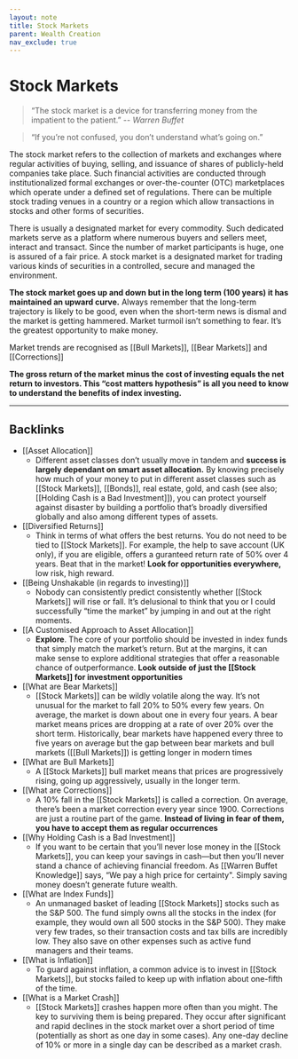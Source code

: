 ```yaml
---
layout: note
title: Stock Markets
parent: Wealth Creation
nav_exclude: true
---
```


# Stock Markets

> “The stock market is a device for transferring money from the impatient to the patient.” -- _Warren Buffet_

> “If you’re not confused, you don’t understand what’s going on.”

The stock market refers to the collection of markets and exchanges where regular activities of buying, selling, and issuance of shares of publicly-held companies take place. Such financial activities are conducted through institutionalized formal exchanges or over-the-counter (OTC) marketplaces which operate under a defined set of regulations. There can be multiple stock trading venues in a country or a region which allow transactions in stocks and other forms of securities.

There is usually a designated market for every commodity. Such dedicated markets serve as a platform where numerous buyers and sellers meet, interact and transact. Since the number of market participants is huge, one is assured of a fair price. A stock market is a designated market for trading various kinds of securities in a controlled, secure and managed the environment.

**The stock market goes up and down but in the long term (100 years) it has maintained an upward curve.** Always remember that the long-term trajectory is likely to be good, even when the short-term news is dismal and the market is getting hammered. Market turmoil isn’t something to fear. It’s the greatest opportunity to make money.

Market trends are recognised as [[Bull Markets]], [[Bear Markets]] and [[Corrections]]

**The gross return of the market minus the cost of investing equals the net return to investors. This “cost matters hypothesis” is all you need to know to understand the benefits of index investing.**

---

## Backlinks

- [[Asset Allocation]]
  - Different asset classes don’t usually move in tandem and **success is largely dependant on smart asset allocation.** By knowing precisely how much of your money to put in different asset classes such as [[Stock Markets]], [[Bonds]], real estate, gold, and cash (see also; [[Holding Cash is a Bad Investment]]), you can protect yourself against disaster by building a portfolio that’s broadly diversified globally and also among different types of assets.
- [[Diversified Returns]]
  - Think in terms of what offers the best returns. You do not need to be tied to [[Stock Markets]]. For example, the help to save account (UK only), if you are eligible, offers a guranteed return rate of 50% over 4 years. Beat that in the market! **Look for opportunities everywhere,** low risk, high reward.
- [[Being Unshakable (in regards to investing)]]
  - Nobody can consistently predict consistently whether [[Stock Markets]] will rise or fall. It’s delusional to think that you or I could successfully “time the market” by jumping in and out at the right moments.
- [[A Customised Approach to Asset Allocation]]
  - **Explore**. The core of your portfolio should be invested in index funds that simply match the market’s return. But at the margins, it can make sense to explore additional strategies that offer a reasonable chance of outperformance. **Look outside of just the [[Stock Markets]] for investment opportunities**
- [[What are Bear Markets]]
  - [[Stock Markets]] can be wildly volatile along the way. It’s not unusual for the market to fall 20% to 50% every few years. On average, the market is down about one in every four years. A bear market means prices are dropping at a rate of over 20% over the short term. Historically, bear markets have happened every three to five years on average but the gap between bear markets and bull markets ([[Bull Markets]]) is getting longer in modern times
- [[What are Bull Markets]]
  - A [[Stock Markets]] bull market means that prices are progressively rising, going up aggressively, usually in the longer term.
- [[What are Corrections]]
  - A 10% fall in the [[Stock Markets]] is called a correction. On average, there’s been a market correction every year since 1900. Corrections are just a routine part of the game. **Instead of living in fear of them, you have to accept them as regular occurrences**
- [[Why Holding Cash is a Bad Investment]]
  - If you want to be certain that you’ll never lose money in the [[Stock Markets]], you can keep your savings in cash—but then you’ll never stand a chance of achieving financial freedom. As [[Warren Buffet Knowledge]] says, “We pay a high price for certainty". Simply saving money doesn’t generate future wealth.
- [[What are Index Funds]]
  - An unmanaged basket of leading [[Stock Markets]] stocks such as the S&P 500. The fund simply owns all the stocks in the index (for example, they would own all 500 stocks in the S&P 500). They make very few trades, so their transaction costs and tax bills are incredibly low. They also save on other expenses such as active fund managers and their teams.
- [[What is Inflation]]
  - To guard against inflation, a common advice is to invest in [[Stock Markets]], but stocks failed to keep up with inflation about one-fifth of the time.
- [[What is a Market Crash]]
  - [[Stock Markets]] crashes happen more often than you might. The key to surviving them is being prepared. They occur after significant and rapid declines in the stock market over a short period of time (potentially as short as one day in some cases). Any one-day decline of 10% or more in a single day can be described as a market crash.
